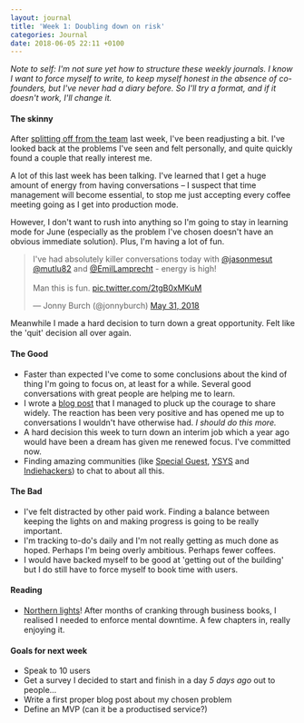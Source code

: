 ```yaml
---
layout: journal
title: 'Week 1: Doubling down on risk'
categories: Journal
date: 2018-06-05 22:11 +0100
---
```


_Note to self: I'm not sure yet how to structure these weekly journals. I know I want to force myself to write, to keep myself honest in the absence of co-founders, but I've never had a diary before. So I'll try a format, and if it doesn't work, I'll change it._

#### The skinny
After [splitting off from the team](http://jonnyburch.com/my-journey-so-far) last week, I've been readjusting a bit. I've looked back at the problems I've seen and felt personally, and quite quickly found a couple that really interest me.

A lot of this last week has been talking. I've learned that I get a huge amount of energy from having conversations – I suspect that time management will become essential, to stop me just accepting every coffee meeting going as I get into production mode.

However, I don't want to rush into anything so I'm going to stay in learning mode for June (especially as the problem I've chosen doesn't have an obvious immediate solution). Plus, I'm having a lot of fun.

<blockquote class="twitter-tweet" data-lang="en"><p lang="en" dir="ltr">I&#39;ve had absolutely killer conversations today with <a href="https://twitter.com/jasonmesut?ref_src=twsrc%5Etfw">@jasonmesut</a> <a href="https://twitter.com/mutlu82?ref_src=twsrc%5Etfw">@mutlu82</a> and <a href="https://twitter.com/EmilLamprecht?ref_src=twsrc%5Etfw">@EmilLamprecht</a> - energy is high!<br><br>Man this is fun. <a href="https://t.co/2tgB0xMKuM">pic.twitter.com/2tgB0xMKuM</a></p>&mdash; Jonny Burch (@jonnyburch) <a href="https://twitter.com/jonnyburch/status/1002287740791255040?ref_src=twsrc%5Etfw">May 31, 2018</a></blockquote>
<script async src="https://platform.twitter.com/widgets.js" charset="utf-8"></script>

Meanwhile I made a hard decision to turn down a great opportunity. Felt like the 'quit' decision all over again.


#### The Good
* Faster than expected I've come to some conclusions about the kind of thing I'm going to focus on, at least for a while. Several good conversations with great people are helping me to learn.
* I wrote a [blog post](http://jonnyburch.com/my-journey-so-far) that I managed to pluck up the courage to share widely. The reaction has been very positive and has opened me up to conversations I wouldn't have otherwise had. _I should do this more._
* A hard decision this week to turn down an interim job which a year ago would have been a dream has given me renewed focus. I've committed now.
* Finding amazing communities (like [Special Guest](https://twitter.com/jonnyburch/status/999182762572738560), [YSYS](https://medium.com/ysys) and [Indiehackers](https://www.indiehackers.com/forum/ask-ih-trying-hard-not-to-choose-the-safe-option-fece0613b8)) to chat to about all this.

#### The Bad
* I've felt distracted by other paid work. Finding a balance between keeping the lights on and making progress is going to be really important.
* I'm tracking to-do's daily and I'm not really getting as much done as hoped. Perhaps I'm being overly ambitious. Perhaps fewer coffees.
* I would have backed myself to be good at 'getting out of the building' but I do still have to force myself to book time with users.

#### Reading
* [Northern lights](https://www.amazon.co.uk/Northern-Lights-His-Dark-Materials/dp/1407130226)! After months of cranking through business books, I realised I needed to enforce mental downtime. A few chapters in, really enjoying it.

#### Goals for next week
* Speak to 10 users
* Get a survey I decided to start and finish in a day _5 days ago_ out to people...
* Write a first proper blog post about my chosen problem
* Define an MVP (can it be a productised service?)
